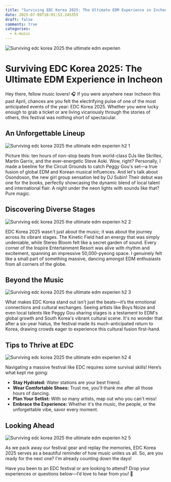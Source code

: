 ```yaml
---
title: "Surviving EDC Korea 2025: The Ultimate EDM Experience in Incheon"
date: 2025-07-09T16:01:53.245355
draft: false
comments: true
categories:
  - k-music
---
```

![Surviving edc korea 2025 the ultimate edm experien](/images/surviving-edc-korea-2025-the-ultimate-edm-experien.webp)

# Surviving EDC Korea 2025: The Ultimate EDM Experience in Incheon

Hey there, fellow music lovers! 🎧 If you were anywhere near Incheon this past April, chances are you felt the electrifying pulse of one of the most anticipated events of the year: EDC Korea 2025. Whether you were lucky enough to grab a ticket or are living vicariously through the stories of others, this festival was nothing short of spectacular.

## An Unforgettable Lineup

![Surviving edc korea 2025 the ultimate edm experien h2 1](/images/surviving-edc-korea-2025-the-ultimate-edm-experien-h2-1.webp)


Picture this: ten hours of non-stop beats from world-class DJs like Skrillex, Martin Garrix, and the ever-energetic Steve Aoki. Wow, right? Personally, I made a beeline for the Circuit Grounds to catch Peggy Gou's set—a true fusion of global EDM and Korean musical influences. And let's talk about Osondoson, the new girl group sensation led by DJ Subin! Their debut was one for the books, perfectly showcasing the dynamic blend of local talent and international flair. A night under the neon lights with sounds like that? Pure magic.

## Discovering Diverse Stages

![Surviving edc korea 2025 the ultimate edm experien h2 2](/images/surviving-edc-korea-2025-the-ultimate-edm-experien-h2-2.webp)


EDC Korea 2025 wasn't just about the music; it was about the journey across its vibrant stages. The Kinetic Field had an energy that was simply undeniable, while Stereo Bloom felt like a secret garden of sound. Every corner of the Inspire Entertainment Resort was alive with rhythm and excitement, spanning an impressive 50,000-pyeong space. I genuinely felt like a small part of something massive, dancing amongst EDM enthusiasts from all corners of the globe.

## Beyond the Music

![Surviving edc korea 2025 the ultimate edm experien h2 3](/images/surviving-edc-korea-2025-the-ultimate-edm-experien-h2-3.webp)


What makes EDC Korea stand out isn't just the beats—it’s the emotional connections and cultural exchanges. Seeing artists like Boys Noize and even local talents like Peggy Gou sharing stages is a testament to EDM's global growth and South Korea's vibrant cultural scene. It's no wonder that after a six-year hiatus, the festival made its much-anticipated return to Korea, drawing crowds eager to experience this cultural fusion first-hand.

## Tips to Thrive at EDC

![Surviving edc korea 2025 the ultimate edm experien h2 4](/images/surviving-edc-korea-2025-the-ultimate-edm-experien-h2-4.webp)


Navigating a massive festival like EDC requires some survival skills! Here’s what kept me going:

- **Stay Hydrated:** Water stations are your best friend.
- **Wear Comfortable Shoes:** Trust me, you'll thank me after all those hours of dancing.
- **Plan Your Setlist:** With so many artists, map out who you can't miss!
- **Embrace the Experience:** Whether it's the music, the people, or the unforgettable vibe, savor every moment.

## Looking Ahead

![Surviving edc korea 2025 the ultimate edm experien h2 5](/images/surviving-edc-korea-2025-the-ultimate-edm-experien-h2-5.webp)


As we pack away our festival gear and replay the memories, EDC Korea 2025 serves as a beautiful reminder of how music unites us all. So, are you ready for the next one? I'm already counting down the days!

Have you been to an EDC festival or are looking to attend? Drop your experiences or questions below—I’d love to hear from you! 🌟
